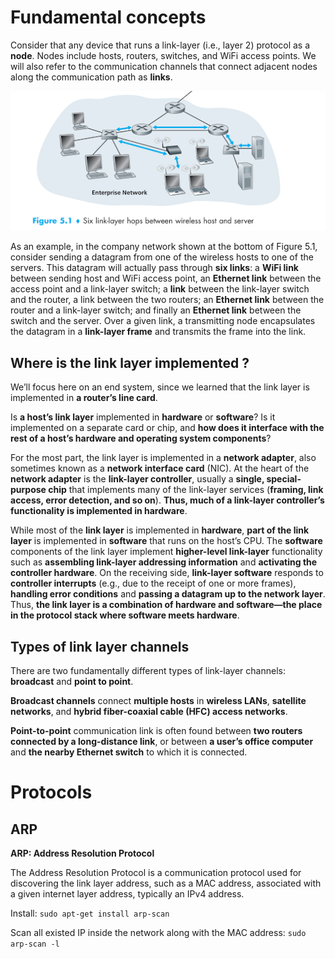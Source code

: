 # Fundamental concepts

Consider that any device that runs a link-layer (i.e., layer 2) protocol as a **node**. Nodes include
hosts, routers, switches, and WiFi access points. We will also refer to the communication channels that connect adjacent nodes along the communication path as **links**.

![](../Environment/Images/link_layer.png)

As an example, in the company network shown at the bottom of Figure 5.1, consider sending a datagram from one of the wireless hosts to one of the servers. This datagram will actually pass through **six links**: a **WiFi link** between sending host and WiFi access point, an **Ethernet link** between the access point and a link-layer switch; a **link** between the link-layer switch and the router, a link between the two routers; an **Ethernet link** between the router and a link-layer switch; and finally an **Ethernet link** between the switch and the server. Over a given link, a transmitting node encapsulates the datagram in a **link-layer frame** and transmits the frame into the link.

## Where is the link layer implemented ?

We’ll focus here on an end system, since we learned that the link layer is implemented in **a router’s line card**.

Is **a host’s link layer** implemented in **hardware** or **software**? Is it implemented on a separate card or chip, and **how does it interface with the rest of a host’s hardware and operating system components**?

For the most part, the link layer is implemented in a **network adapter**, also sometimes known as a **network interface card** (NIC). At the heart of the **network adapter** is the **link-layer controller**, usually a **single, special-purpose chip** that implements many of the link-layer services (**framing, link access, error detection, and so on**). **Thus, much of a link-layer controller’s functionality is implemented in hardware**.

While most of the **link layer** is implemented in **hardware**, **part of the link layer** is implemented in **software** that runs on the host’s CPU. The **software** components of the link layer implement **higher-level link-layer** functionality such as **assembling link-layer addressing information** and **activating the controller hardware**. On the receiving side, **link-layer software** responds to **controller interrupts** (e.g., due to the receipt of one or more frames), **handling error conditions** and **passing a datagram up to the network layer**. Thus, **the link layer is a combination of hardware and software—the place in the protocol stack where software meets hardware**.

## Types of link layer channels

There are two fundamentally different types of link-layer channels: **broadcast** and **point to point**.

**Broadcast channels** connect **multiple hosts** in **wireless LANs**, **satellite networks**, and **hybrid fiber-coaxial cable (HFC) access networks**.

**Point-to-point** communication link is often found between **two routers connected by a long-distance link**, or between **a user’s office computer** and **the nearby Ethernet switch** to which it is connected.

# Protocols

## ARP

**ARP: Address Resolution Protocol**

The Address Resolution Protocol is a communication protocol used for discovering the link layer address, such as a MAC address, associated with a given internet layer address, typically an IPv4 address.

Install: ``sudo apt-get install arp-scan``

Scan all existed IP inside the network along with the MAC address: ``sudo arp-scan -l``
